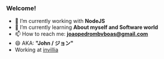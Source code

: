 ### Welcome!
- 🔭 I’m currently working with **NodeJS**
- 🌱 I’m currently learning **About myself and Software world** 
- 📫 How to reach me: **joaopedrombvboas@gmail.com**
- 😄 AKA: **"John / ジョン"**
- Working at [invillia](https://invillia.gupy.io/)

